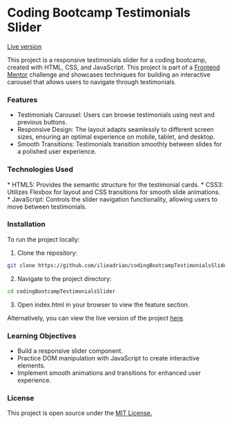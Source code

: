 <h1>Coding Bootcamp Testimonials Slider</h1>

[Live version](https://articlepreviewia.netlify.app/)

This project is a responsive testimonials slider for a coding bootcamp, created with HTML, CSS, and JavaScript. This project is part of a [Frontend Mentor](https://www.frontendmentor.io/) challenge and showcases techniques for building an interactive carousel that allows users to navigate through testimonials. 

<h3>Features</h3>

  * Testimonials Carousel: Users can browse testimonials using next and previous buttons.
  * Responsive Design: The layout adapts seamlessly to different screen sizes, ensuring an optimal experience on mobile, tablet, and desktop.
  * Smooth Transitions: Testimonials transition smoothly between slides for a polished user experience.

<h3>Technologies Used</h3>
  * HTML5: Provides the semantic structure for the testimonial cards.
  * CSS3: Utilizes Flexbox for layout and CSS transitions for smooth slide animations.
  * JavaScript: Controls the slider navigation functionality, allowing users to move between testimonials.

<h3>Installation</h3>

To run the project locally:

  1. Clone the repository:

   ```sh
   git clone https://github.com/ilieadrian/codingBootcampTestimonialsSlider.git
   ```

  2. Navigate to the project directory:

   ```sh
   cd codingBootcampTestimonialsSlider
   ```

 3. Open index.html in your browser to view the feature section.

Alternatively, you can view the live version of the project [here]((https://articlepreviewia.netlify.app/)).

<h3>Learning Objectives</h3>

  * Build a responsive slider component.
  * Practice DOM manipulation with JavaScript to create interactive elements.
  * Implement smooth animations and transitions for enhanced user experience.

<h3>License</h3>

This project is open source under the [MIT License.](https://opensource.org/license/mit)
